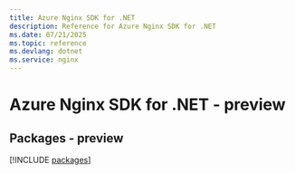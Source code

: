 ```yaml
---
title: Azure Nginx SDK for .NET
description: Reference for Azure Nginx SDK for .NET
ms.date: 07/21/2025
ms.topic: reference
ms.devlang: dotnet
ms.service: nginx
---
```

# Azure Nginx SDK for .NET - preview
## Packages - preview
[!INCLUDE [packages](nginx-index.md)]